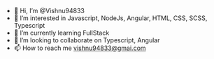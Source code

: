- 👋 Hi, I’m @Vishnu94833
- 👀 I’m interested in Javascript, NodeJs, Angular, HTML, CSS, SCSS, Typescript
- 🌱 I’m currently learning FullStack 
- 💞️ I’m looking to collaborate on Typescript, Angular
- 📫 How to reach me vishnu94833@gmai.com

<!---
Vishnu94833/Vishnu94833 is a ✨ special ✨ repository because its `README.md` (this file) appears on your GitHub profile.
You can click the Preview link to take a look at your changes.
--->
